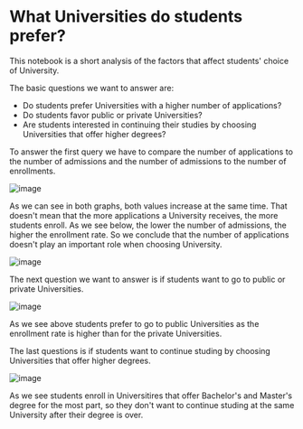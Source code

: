 # What Universities do students prefer?

This notebook is a short analysis of the factors that affect students' choice of University.

The basic questions we want to answer are:
* Do students prefer Universities with a higher number of applications?
* Do students favor public or private Universities? 
* Are students interested in continuing their studies by choosing Universities that offer higher degrees?

To answer the first query we have to compare the number of applications to the number of admissions and the number of admissions to the number of enrollments. 

![image](https://user-images.githubusercontent.com/7735087/156918487-871fc55f-444e-42d0-8823-eb332efb6d2e.png)

As we can see in both graphs, both values increase at the same time. That doesn't mean that the more applications a University receives, the more students enroll. As we see below, the lower the number of admissions, the higher the enrollment rate. So we conclude that the number of applications doesn't play an important role when choosing University. 

![image](https://user-images.githubusercontent.com/7735087/156918689-0bc72c5b-0b32-49ed-b696-3f6e13162a2d.png)

The next question we want to answer is if students want to go to public or private Universities.

![image](https://user-images.githubusercontent.com/7735087/156918871-be6765d2-45aa-4caf-a426-eb96e404e443.png)

As we see above students prefer to go to public Universities as the enrollment rate is higher than for the private Universities.

The last questions is if students want to continue studing by choosing Universities that offer higher degrees.

![image](https://user-images.githubusercontent.com/7735087/156918992-c91504d5-df18-4f42-9e9c-c6e9497b26fb.png)

As we see students enroll in Universitires that offer Bachelor's and Master's degree for the most part, so they don't want to continue studing at the same University after their degree is over.
